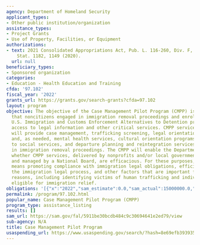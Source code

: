 ```yaml
---
agency: Department of Homeland Security
applicant_types:
- Other public institution/organization
assistance_types:
- Project Grants
- Use of Property, Facilities, or Equipment
authorizations:
- text: 2021 Consolidated Appropriations Act, Pub. L. 116-260, Div. F, Title I, 134
    Stat. 1182, 1149 (2020).
  url: null
beneficiary_types:
- Sponsored organization
categories:
- Education - Health Education and Training
cfda: '97.102'
fiscal_year: '2022'
grants_url: https://grants.gov/search-grants?cfda=97.102
layout: program
objective: The objective of the Case Management Pilot Program (CMPP) is to ensure
  that noncitizens engaged in immigration removal proceedings and enrolled in the
  U.S. Immigration and Customs Enforcement Alternatives to Detention program have
  access to legal information and other critical services. CMPP service providers
  will provide case management, trafficking screening, legal orientation programs,
  and, as needed, mental health services, cultural orientation programs, connection
  to social services, and departure planning and reintegration services to noncitizens
  in immigration removal proceedings. The CMPP will enable the Department to determine
  whether CMPP services, delivered by nonprofits and/or local governments and overseen
  and managed by a National Board, are efficacious. For these purposes, efficacious
  means promoting compliance with immigration legal obligations, efficiencies within
  the immigration legal process, and other factors that are important for humanitarian
  reasons, including identifying victims of human trafficking and individuals potentially
  eligible for immigration relief.
obligations: '[{"x":"2022","sam_estimate":0.0,"sam_actual":15000000.0,"usa_spending_actual":5000000.0},{"x":"2023","sam_estimate":20000000.0,"sam_actual":0.0,"usa_spending_actual":15000000.0},{"x":"2024","sam_estimate":15000000.0,"sam_actual":0.0,"usa_spending_actual":20000000.0}]'
permalink: /program/97.102.html
popular_name: Case Management Pilot Program (CMPP)
program_type: assistance_listing
results: []
sam_url: https://sam.gov/fal/5911be30bcdb484c9c30694641e2ed79/view
sub-agency: N/A
title: Case Management Pilot Program
usaspending_url: https://www.usaspending.gov/search/?hash=8e69efb393935643086af103b23b04c3
---
```

